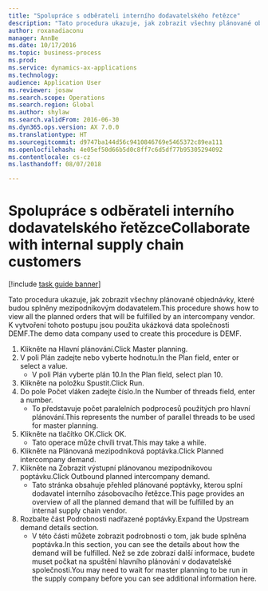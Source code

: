 ```yaml
--- 
title: "Spolupráce s odběrateli interního dodavatelského řetězce"
description: "Tato procedura ukazuje, jak zobrazit všechny plánované objednávky, které budou splněny mezipodnikovým dodavatelem."
author: roxanadiaconu
manager: AnnBe
ms.date: 10/17/2016
ms.topic: business-process
ms.prod: 
ms.service: dynamics-ax-applications
ms.technology: 
audience: Application User
ms.reviewer: josaw
ms.search.scope: Operations
ms.search.region: Global
ms.author: shylaw
ms.search.validFrom: 2016-06-30
ms.dyn365.ops.version: AX 7.0.0
ms.translationtype: HT
ms.sourcegitcommit: d9747ba144d56c9410846769e5465372c89ea111
ms.openlocfilehash: 4e05ef50d66b5d0c8ff7c6d5df77b95305294092
ms.contentlocale: cs-cz
ms.lasthandoff: 08/07/2018

---
```

# <a name="collaborate-with-internal-supply-chain-customers"></a><span data-ttu-id="cc24d-103">Spolupráce s odběrateli interního dodavatelského řetězce</span><span class="sxs-lookup"><span data-stu-id="cc24d-103">Collaborate with internal supply chain customers</span></span>

[!include [task guide banner](../../includes/task-guide-banner.md)]

<span data-ttu-id="cc24d-104">Tato procedura ukazuje, jak zobrazit všechny plánované objednávky, které budou splněny mezipodnikovým dodavatelem.</span><span class="sxs-lookup"><span data-stu-id="cc24d-104">This procedure shows how to view all the planned orders that will be fulfilled by an intercompany vendor.</span></span> <span data-ttu-id="cc24d-105">K vytvoření tohoto postupu jsou použita ukázková data společnosti DEMF.</span><span class="sxs-lookup"><span data-stu-id="cc24d-105">The demo data company used to create this procedure is DEMF.</span></span>

1. <span data-ttu-id="cc24d-106">Klikněte na Hlavní plánování.</span><span class="sxs-lookup"><span data-stu-id="cc24d-106">Click Master planning.</span></span>
2. <span data-ttu-id="cc24d-107">V poli Plán zadejte nebo vyberte hodnotu.</span><span class="sxs-lookup"><span data-stu-id="cc24d-107">In the Plan field, enter or select a value.</span></span>
    * <span data-ttu-id="cc24d-108">V poli Plán vyberte plán 10.</span><span class="sxs-lookup"><span data-stu-id="cc24d-108">In the Plan field, select plan 10.</span></span>  
3. <span data-ttu-id="cc24d-109">Klikněte na položku Spustit.</span><span class="sxs-lookup"><span data-stu-id="cc24d-109">Click Run.</span></span>
4. <span data-ttu-id="cc24d-110">Do pole Počet vláken zadejte číslo.</span><span class="sxs-lookup"><span data-stu-id="cc24d-110">In the Number of threads field, enter a number.</span></span>
    * <span data-ttu-id="cc24d-111">To představuje počet paralelních podprocesů použitých pro hlavní plánování.</span><span class="sxs-lookup"><span data-stu-id="cc24d-111">This represents the number of parallel threads to be used for master planning.</span></span>  
5. <span data-ttu-id="cc24d-112">Klikněte na tlačítko OK.</span><span class="sxs-lookup"><span data-stu-id="cc24d-112">Click OK.</span></span>
    * <span data-ttu-id="cc24d-113">Tato operace může chvíli trvat.</span><span class="sxs-lookup"><span data-stu-id="cc24d-113">This may take a while.</span></span>  
6. <span data-ttu-id="cc24d-114">Klikněte na Plánovaná mezipodniková poptávka.</span><span class="sxs-lookup"><span data-stu-id="cc24d-114">Click Planned intercompany demand.</span></span>
7. <span data-ttu-id="cc24d-115">Klikněte na Zobrazit výstupní plánovanou mezipodnikovou poptávku.</span><span class="sxs-lookup"><span data-stu-id="cc24d-115">Click Outbound planned intercompany demand.</span></span>
    * <span data-ttu-id="cc24d-116">Tato stránka obsahuje přehled plánované poptávky, kterou splní dodavatel interního zásobovacího řetězce.</span><span class="sxs-lookup"><span data-stu-id="cc24d-116">This page provides an overview of all the planned demand that will be fulfilled by an internal supply chain vendor.</span></span>  
8. <span data-ttu-id="cc24d-117">Rozbalte část Podrobnosti nadřazené poptávky.</span><span class="sxs-lookup"><span data-stu-id="cc24d-117">Expand the Upstream demand details section.</span></span>
    * <span data-ttu-id="cc24d-118">V této části můžete zobrazit podrobnosti o tom, jak bude splněna poptávka.</span><span class="sxs-lookup"><span data-stu-id="cc24d-118">In this section, you can see the details about how the demand will be fulfilled.</span></span> <span data-ttu-id="cc24d-119">Než se zde zobrazí další informace, budete muset počkat na spuštění hlavního plánování v dodavatelské společnosti.</span><span class="sxs-lookup"><span data-stu-id="cc24d-119">You may need to wait for master planning to be run in the supply company before you can see additional information here.</span></span>  



